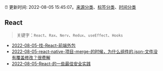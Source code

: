 :alarm_clock: 更新时间: 2022-08-05 15:45:07。[来源分类](../README.md)、[标签分类](../TAGS.md)、[时间分类](../TIMELINE.md)

## React


> 关键字：`React`、`Rax`、`Nerv`、`Redux`、`useEffect`、`Hooks`



- [2022-08-05-找-React-前端外包](https://www.v2ex.com/t/870972) 
- [2022-08-05-react-native-项目-merge-的时候，为什么组件的.json-文件没有覆盖修改？很费解](https://www.v2ex.com/t/870955) 
- [2022-08-05-React-的一些最佳安全实践](https://toutiao.io/k/5re1mb3) 